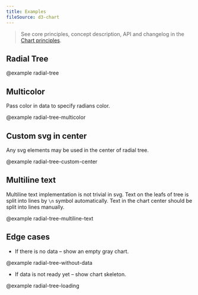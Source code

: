 ```yaml
---
title: Examples
fileSource: d3-chart
---
```


> See core principles, concept description, API and changelog in the [Chart principles](/data-display/d3-chart/).

## Radial Tree

@example radial-tree

## Multicolor

Pass color in data to specify radians color.

@example radial-tree-multicolor

## Custom svg in center

Any svg elements may be used in the center of radial tree.

@example radial-tree-custom-center

## Multiline text

Multiline text implementation is not trivial in svg. Text on the leafs of tree is split into lines by `\n` symbol automatically. Text in the chart center should be split into lines manually.

@example radial-tree-multiline-text

## Edge cases

- If there is no data – show an empty gray chart.

@example radial-tree-without-data

- If data is not ready yet – show chart skeleton.

@example radial-tree-loading
